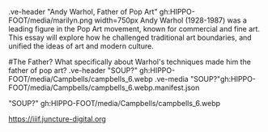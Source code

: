 .ve-header "Andy Warhol, Father of Pop Art" gh:HIPPO-FOOT/media/marilyn.png width=750px
Andy Warhol (1928-1987) was a leading figure in the Pop Art movement, known for commercial and fine art. This essay will explore how he challenged traditional art boundaries, and unified the ideas of art and modern culture. 



#The Father?
What specifically about Warhol's techniques made him the father of pop art?
.ve-header "SOUP?" gh:HIPPO-FOOT/media/Campbells/campbells_6.webp
.ve-media "SOUP?"gh:HIPPO-FOOT/media/Campbells/campbells_6.webp.manifest.json


"SOUP?" gh:HIPPO-FOOT/media/Campbells/campbells_6.webp

https://iiif.juncture-digital.org
